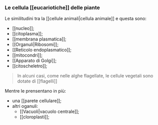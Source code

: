 ### Le cellula [[eucariotiche]] delle piante
Le similitudini tra la [[cellule animali|cellula animale]] e questa sono:
* [[nucleo]];
* [[citoplasma]];
* [[membrana plasmatica]];
* [[Organuli|Ribosomi]];
* [[Reticolo endoplasmatico]];
* [[mitocondri]];
* [[Apparato di Golgi]];
* [[citoscheletro]];

> In alcuni casi, come nelle alghe flagellate, le cellule vegetali sono dotate di [[flagelli]]

Mentre le prensentano in più:
* una [[parete cellulare]];
* altri oganuli:
	* [[Vacuoli|vacuolo centrale]];
	* [[cloroplasti]];